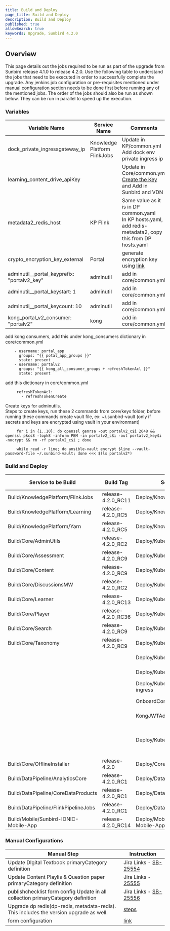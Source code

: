 ```yaml
---
title: Build and Deploy
page_title: Build and Deploy
description: Build and Deploy
published: true
allowSearch: true
keywords: Upgrade, Sunbird 4.2.0
---
```


## Overview

This page details out the jobs required to be run as part of the upgrade from Sunbird release 4.1.0 to release 4.2.0. Use the following table to understand the jobs that need to be executed in order to successfully complete the upgrade. Any jenkins job configuration or pre-requisites mentioned under manual configuration section needs to be done first before running any of the mentioned jobs. The order of the jobs should also be run as shown below. They can be run in parallel to speed up the execution.

### Variables

|Variable Name|Service Name|Comments|
|-------------|------------|--------|
|dock_private_ingressgateway_ip|Knowledge Platform FlinkJobs|Update in KP/common.yml<br/>Add dock env private ingress ip|
|learning_content_drive_apiKey||Update in Core/common.yml<br/>[Create the Key](https://support.google.com/googleapi/answer/6158862?hl=en) and Add in Sunbird and VDN|
|metadata2_redis_host|KP Flink|Same value as it is in DP common.yaml<br/>In KP hosts.yaml, add redis-metadata2, copy this from DP hosts.yaml|
|crypto_encryption_key_external|Portal|generate encryption key using [link](https://www.allkeysgenerator.com/Random/Security-Encryption-Key-Generator.aspx)|
|adminutil__portal_keyprefix: "portalv2_key"|adminutil|add in core/common.yml|
|adminutil__portal_keystart: 1|adminutil|add in core/common.yml|
|adminutil__portal_keycount: 10|adminutil|add in core/common.yml|    
|kong_portal_v2_consumer: "portalv2"|kong|add in core/common.yml|

add kong consumers, add this under kong_consumers dictionary in core/common.yml
```
    - username: portal_app
      groups: "{{ potal_app_groups }}"
      state: present
    - username: portalv2
      groups: "{{ kong_all_consumer_groups + refreshTokenAcl }}"
      state: present
```
add this dictionary in core/common.yml
```
     refreshTokenAcl:
       - refreshTokenCreate
```
Create keys for adminutils.<br/>
Steps to create keys, run these 2 commands from core/keys folder, before running these commands create vault file, ex: ~/.sunbird-vault (only if secrets and keys are encrypted using vault in your environmant)
```
     for i in {1..10}; do openssl genrsa -out portalv2_c$i 2048 && openssl pkcs8 -topk8 -inform PEM -in portalv2_c$i -out portalv2_key$i -nocrypt && rm -rf portalv2_c$i ; done

     while read -r line; do ansible-vault encrypt $line --vault-password-file ~/.sunbird-vault; done <<< $(ls portalv2*)
```


### Build and Deploy

|Service to be Build|Build Tag|Service to Deploy|Deploy Tag|Comments|
|-------------------|---------|-----------------|----------|--------|
|Build/KnowledgePlatform/FlinkJobs|release-4.2.0_RC11|Deploy/KnowledgePlatform/FlinkJobs|release-4.2.0_RC6|add <b>metrics-data-transformer</b> in jobs config deploy all job|
|Build/KnowledgePlatform/Learning|release-4.2.0_RC5|Deploy/KnowledgePlatform/Learning|release-4.2.0_RC6||
|Build/KnowledgePlatform/Yarn|release-4.2.0_RC5|Deploy/KnowledgePlatform/Yarn|release-4.2.0_RC6||
|Build/Core/AdminUtils|release-4.2.0_RC2|Deploy/Kubernetes/AdminUtils|release-4.2.0_RC3||
|Build/Core/Assessment|release-4.2.0_RC9|Deploy/Kubernetes/Assessment|release-4.2.0_RC3||
|Build/Core/Content|release-4.2.0_RC9|Deploy/Kubernetes/Content|release-4.2.0_RC3||
|Build/Core/DiscussionsMW|release-4.2.0_RC2|Deploy/Kubernetes/DiscussionsMW|release-4.2.0_RC3||
|Build/Core/Learner|release-4.2.0_RC13|Deploy/Kubernetes/Learner|release-4.2.0_RC3||
|Build/Core/Player|release-4.2.0_RC36|Deploy/Kubernetes/Player|release-4.2.0_RC3||
|Build/Core/Search|release-4.2.0_RC9|Deploy/Kubernetes/Search|release-4.2.0_RC3||
|Build/Core/Taxonomy|release-4.2.0_RC9|Deploy/Kubernetes/Taxonomy|release-4.2.0_RC3||
|||Deploy/Kubernetes/UploadSchemas|release-4.2.0_RC5||
|||Deploy/Kubernetes/Keycloak|release-4.2.0_RC3|Redeploy same artifact|
|||Deploy/Kubernetes/Nginx-private-ingress|release-4.2.0_RC3|update the variables as per - [link](https://github.com/project-sunbird/sunbird-devops/blob/release-4.2.0/private_repo/ansible/inventory/dev/Core/common.yml#L231-L247)|
|||OnboardConsumer|release-4.2.0_RC3||
|||KongJWTAdminUtil|release-4.2.0_RC3||
|||Deploy/Kubernetes/Monitoring|release-4.2.0_RC2|Create an oauth cred from google cloud account.<br/> Give redirect url as https://{domain_name}/oauth3/callback<br/>update the variables as per - [link](https://github.com/project-sunbird/sunbird-devops/blob/release-4.2.0/private_repo/ansible/inventory/dev/Core/common.yml#L231-L247)|
|Build/Core/OfflineInstaller|release-4.2.0|Deploy/Core/OfflineInstaller|release-4.2.0_RC2|
|Build/DataPipeline/AnalyticsCore|release-4.2.0_RC1|Deploy/DataPipeline/AnalyticsCore|release-4.2.0_RC2||
|Build/DataPipeline/CoreDataProducts|release-4.2.0_RC1|Deploy/DataPipeline/CoreDataProducts|release-4.2.0_RC2||
|Build/DataPipeline/FlinkPipelineJobs|release-4.2.0_RC1|Deploy/DataPipeline/FlinkPipelineJobs|release-4.2.0_RC2|deploy all the jobs|
|Build/Mobile/Sunbird-IONIC-Mobile-App|release-4.2.0_RC14|Deploy/Mobile/Sunbird-IONIC-Mobile-App|release-4.2.0||

### Manual Configurations

|Manual Step|Instruction|
|--------------------|--------------------|
|Update DIgital Textbook primaryCategory definition |Jira Links - [SB-25554](https://project-sunbird.atlassian.net/browse/SB-25554)|
|Update Content Playlis & Question paper primaryCategory definition |Jira Links - [25555](https://project-sunbird.atlassian.net/browse/SB-25555)|
|publishchecklist form config Update in all collection primaryCategory definition | Jira Links - [SB-25556](https://project-sunbird.atlassian.net/browse/SB-25556)|
|Upgrade dp redis(dp-redis, metadata-redis). This includes the version upgrade as well.|[steps](https://docs.google.com/spreadsheets/d/1KnjAH_hMzFokmuUYN62HnevihJdXpnrfUgm_VgAH7AU/edit#gid=344919181)|
|form configuration| [link](https://project-sunbird.atlassian.net/wiki/spaces/MC/pages/2909339655/Form+Configuration+release-4.2.0)
